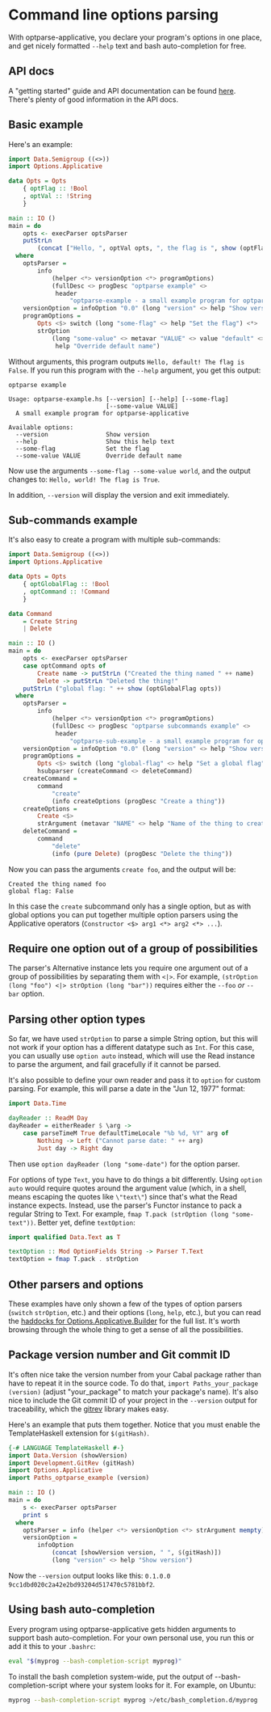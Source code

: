 # Command line options parsing

With optparse-applicative, you declare your program's options in one place, and
get nicely formatted `--help` text and bash auto-completion for free.

API docs
--------

A "getting started" guide and API documentation can be found
[here](https://www.stackage.org/package/optparse-applicative). There's plenty
of good information in the API docs.

Basic example
-------------

Here's an example:

```haskell
import Data.Semigroup ((<>))
import Options.Applicative

data Opts = Opts
    { optFlag :: !Bool
    , optVal :: !String
    }

main :: IO ()
main = do
    opts <- execParser optsParser
    putStrLn
        (concat ["Hello, ", optVal opts, ", the flag is ", show (optFlag opts)])
  where
    optsParser =
        info
            (helper <*> versionOption <*> programOptions)
            (fullDesc <> progDesc "optparse example" <>
             header
                 "optparse-example - a small example program for optparse-applicative")
    versionOption = infoOption "0.0" (long "version" <> help "Show version")
    programOptions =
        Opts <$> switch (long "some-flag" <> help "Set the flag") <*>
        strOption
            (long "some-value" <> metavar "VALUE" <> value "default" <>
             help "Override default name")
```

Without arguments, this program outputs `Hello, default! The flag is False`. If
you run this program with the `--help` argument, you get this output:

```
optparse example

Usage: optparse-example.hs [--version] [--help] [--some-flag]
                           [--some-value VALUE]
  A small example program for optparse-applicative

Available options:
  --version                Show version
  --help                   Show this help text
  --some-flag              Set the flag
  --some-value VALUE       Override default name
```

Now use the arguments `--some-flag --some-value world`, and the output changes
to: `Hello, world! The flag is True`.

In addition, `--version` will display the version and exit immediately.

Sub-commands example
--------------------

It's also easy to create a program with multiple sub-commands:

```haskell
import Data.Semigroup ((<>))
import Options.Applicative

data Opts = Opts
    { optGlobalFlag :: !Bool
    , optCommand :: !Command
    }

data Command
    = Create String
    | Delete

main :: IO ()
main = do
    opts <- execParser optsParser
    case optCommand opts of
        Create name -> putStrLn ("Created the thing named " ++ name)
        Delete -> putStrLn "Deleted the thing!"
    putStrLn ("global flag: " ++ show (optGlobalFlag opts))
  where
    optsParser =
        info
            (helper <*> versionOption <*> programOptions)
            (fullDesc <> progDesc "optparse subcommands example" <>
             header
                 "optparse-sub-example - a small example program for optparse-applicative with subcommands")
    versionOption = infoOption "0.0" (long "version" <> help "Show version")
    programOptions =
        Opts <$> switch (long "global-flag" <> help "Set a global flag") <*>
        hsubparser (createCommand <> deleteCommand)
    createCommand =
        command
            "create"
            (info createOptions (progDesc "Create a thing"))
    createOptions =
        Create <$>
        strArgument (metavar "NAME" <> help "Name of the thing to create")
    deleteCommand =
        command
            "delete"
            (info (pure Delete) (progDesc "Delete the thing"))
```

Now you can pass the arguments `create foo`, and the output will be:

```
Created the thing named foo
global flag: False
```

In this case the `create` subcommand only has a
single option, but as with global options you can put together multiple option
parsers using the Applicative operators (`Constructor <$> arg1 <*> arg2 <*>
...`).

Require one option out of a group of possibilities
---------------------------------------------------

The parser's Alternative instance lets you require one argument out of a group
of possibilities by separating them with `<|>`. For example, `(strOption (long
"foo") <|> strOption (long "bar"))` requires either the `--foo` _or_ `--bar`
option.

Parsing other option types
--------------------------

So far, we have used `strOption` to parse a simple String option, but this will
not work if your option has a different datatype such as `Int`. For this case,
you can usually use `option auto` instead, which will use the Read instance to
parse the argument, and fail gracefully if it cannot be parsed.

It's also possible to define your own reader and pass it to `option` for custom
parsing. For example, this will parse a date in the "Jun 12, 1977" format:

```haskell
import Data.Time

dayReader :: ReadM Day
dayReader = eitherReader $ \arg ->
    case parseTimeM True defaultTimeLocale "%b %d, %Y" arg of
        Nothing -> Left ("Cannot parse date: " ++ arg)
        Just day -> Right day
```

Then use `option dayReader (long "some-date")` for the option parser.

For options of type `Text`, you have to do things a bit differently. Using
`option auto` would require quotes around the argument value (which, in a shell,
means escaping the quotes like `\"text\"`) since that's what the Read
instance expects. Instead, use the parser's Functor instance to pack a regular
String to Text. For example, `fmap T.pack (strOption (long "some-text"))`.
Better yet, define `textOption`:

```haskell
import qualified Data.Text as T

textOption :: Mod OptionFields String -> Parser T.Text
textOption = fmap T.pack . strOption
```

Other parsers and options
-------------------------

These examples have only shown a few of the types of option parsers (`switch`
`strOption`, etc.) and their options (`long`, `help`, etc.), but you can read
the
[haddocks for Options.Applicative.Builder](http://hackage.haskell.org/package/optparse-applicative/docs/Options-Applicative-Builder.html)
for the full list. It's worth browsing through the whole thing to get a sense of
all the possibilities.

Package version number and Git commit ID
----------------------------------------

It's often nice take the version number from your Cabal package rather than have
to repeat it in the source code. To do that, `import Paths_your_package
(version)` (adjust "your_package" to match your package's name). It's also nice
to include the Git commit ID of your project in the `--version` output
for traceability, which the [gitrev](https://www.stackage.org/package/gitrev)
library makes easy.

Here's an example that puts them together. Notice that you must enable the
TemplateHaskell extension for `$(gitHash)`.

```haskell
{-# LANGUAGE TemplateHaskell #-}
import Data.Version (showVersion)
import Development.GitRev (gitHash)
import Options.Applicative
import Paths_optparse_example (version)

main :: IO ()
main = do
    s <- execParser optsParser
    print s
  where
    optsParser = info (helper <*> versionOption <*> strArgument mempty) mempty
    versionOption =
        infoOption
            (concat [showVersion version, " ", $(gitHash)])
            (long "version" <> help "Show version")
```

Now the `--version` output looks like this:
`0.1.0.0 9cc1dbd020c2a42e2bd93204d517470c5781bbf2`.

Using bash auto-completion
--------------------------

Every program using optparse-applicative gets hidden arguments to support bash
auto-completion. For your own personal use, you run this or add it this to your
`.bashrc`:

```sh
eval "$(myprog --bash-completion-script myprog)"
```

To install the bash completion system-wide, put the output of
--bash-completion-script where your system looks for it. For example, on Ubuntu:

```sh
myprog --bash-completion-script myprog >/etc/bash_completion.d/myprog
```
